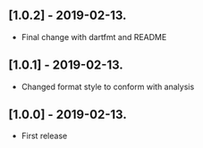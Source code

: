 ## [1.0.2] - 2019-02-13.

* Final change with dartfmt and README

## [1.0.1] - 2019-02-13.

* Changed format style to conform with analysis

## [1.0.0] - 2019-02-13.

* First release
